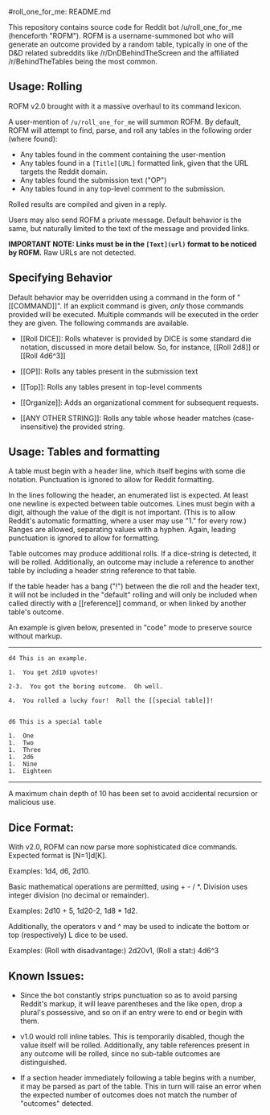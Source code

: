 #roll_one_for_me: README.md

This repository contains source code for Reddit bot /u/roll_one_for_me
(henceforth "ROFM").  ROFM is a username-summoned bot who will generate an
outcome provided by a random table, typically in one of the D&D
related subreddits like /r/DnDBehindTheScreen and the affiliated
/r/BehindTheTables being the most common.

## Usage: Rolling

ROFM v2.0 brought with it a massive overhaul to its command lexicon.

A user-mention of `/u/roll_one_for_me` will summon ROFM.  By default,
ROFM will attempt to find, parse, and roll any tables in the following order (where found):

* Any tables found in the comment containing the user-mention
* Any tables found in a `[Title][URL]` formatted link, given that the URL targets the Reddit domain.
* Any tables found the submission text ("OP")
* Any tables found in any top-level comment to the submission.

Rolled results are compiled and given in a reply.

Users may also send ROFM a private message.  Default behavior is the
same, but naturally limited to the text of the message and provided
links.

**IMPORTANT NOTE: Links must be in the `[Text](url)` format to be noticed by ROFM.**
  Raw URLs are not detected.

## Specifying Behavior

Default behavior may be overridden using a command in the form of
"[[COMMAND]]".  If an explicit command is given, *only* those commands
provided will be executed.  Multiple commands will be executed in the order they are given.
The following commands are available.

* [[Roll DICE]]: Rolls whatever is provided by DICE is some standard
  die notation, discussed in more detail below.  So, for instance,
  [[Roll 2d8]] or [[Roll 4d6^3]]

* [[OP]]: Rolls any tables present in the submission text

* [[Top]]: Rolls any tables present in top-level comments

* [[Organize]]: Adds an organizational comment for subsequent requests.

* [[ANY OTHER STRING]]: Rolls any table whose header matches (case-insensitive) the provided string.


## Usage: Tables and formatting

A table must begin with a header line, which itself begins with some
die notation.  Punctuation is ignored to allow for Reddit formatting.

In the lines following the header, an enumerated list is expected.  At
least one newline is expected between table outcomes.  Lines must begin
with a digit, although the value of the digit is not important.  (This
is to allow Reddit's automatic formatting, where a user may use "1."
for every row.)  Ranges are allowed, separating values with a hyphen.
Again, leading punctuation is ignored to allow for formatting.

Table outcomes may produce additional rolls.  If a dice-string is
detected, it will be rolled.  Additionally, an outcome may include a
reference to another table by including a header string reference to
that table.

If the table header has a bang ("!") between the die roll and the
header text, it will not be included in the "default" rolling and will
only be included when called directly with a [[reference]] command, or
when linked by another table's outcome.

An example is given below, presented in "code" mode to preserve source
without markup.

-----

    d4 This is an example.
    
    1.  You get 2d10 upvotes!
    
    2-3.  You got the boring outcome.  Oh well.
    
    4.  You rolled a lucky four!  Roll the [[special table]]!
    
    
    d6 This is a special table
    
    1.  One
    1.  Two
    1.  Three
    1.  2d6
    1.  Nine
    1.  Eighteen

-----

A maximum chain depth of 10 has been set to avoid accidental recursion or malicious use.

## Dice Format:

With v2.0, ROFM can now parse more sophisticated dice commands.
Expected format is [N=1]d[K].

Examples: 1d4, d6, 2d10.

Basic mathematical operations are permitted, using + - / *.  Division
uses integer division (no decimal or remainder).

Examples: 2d10 + 5, 1d20-2, 1d8 * 1d2.

Additionally, the operators v and ^ may be used to indicate the bottom
or top (respectively) L dice to be used.

Examples: (Roll with disadvantage:) 2d20v1, (Roll a stat:) 4d6^3


## Known Issues:

* Since the bot constantly strips punctuation so as to avoid parsing
  Reddit's markup, it will leave parentheses and the like open, drop a
  plural's possessive, and so on if an entry were to end or begin with
  them.

* v1.0 would roll inline tables.  This is temporarily disabled, though
  the value itself will be rolled.  Additionally, any table references
  present in any outcome will be rolled, since no sub-table outcomes
  are distinguished.

* If a section header immediately following a table begins with a
  number, it may be parsed as part of the table.  This in turn will
  raise an error when the expected number of outcomes does not match
  the number of "outcomes" detected.
